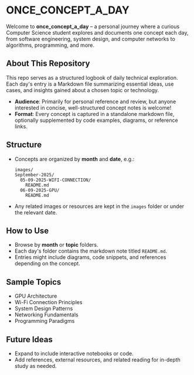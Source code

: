 # ONCE_CONCEPT_A_DAY

Welcome to **once_concept_a_day** – a personal journey where a curious Computer Science student explores and documents one concept each day, from software engineering, system design, and computer networks to algorithms, programming, and more.

## About This Repository

This repo serves as a structured logbook of daily technical exploration. Each day's entry is a Markdown file summarizing essential ideas, use cases, and insights gained about a chosen topic or technology.

- **Audience**: Primarily for personal reference and review, but anyone interested in concise, well-structured concept notes is welcome!
- **Format**: Every concept is captured in a standalone markdown file, optionally supplemented by code examples, diagrams, or reference links.

## Structure

- Concepts are organized by **month** and **date**, e.g.:
  ```
  images/
  September-2025/
    05-09-2025-WIFI-CONNECTION/
      README.md
    06-09-2025-GPU/
      README.md
  ```
- Any related images or resources are kept in the `images` folder or under the relevant date.

## How to Use

- Browse by **month** or **topic** folders.
- Each day's folder contains the markdown note titled `README.md`.
- Entries might include diagrams, code snippets, and references depending on the concept.

## Sample Topics

- GPU Architecture
- Wi-Fi Connection Principles
- System Design Patterns
- Networking Fundamentals
- Programming Paradigms

## Future Ideas

- Expand to include interactive notebooks or code.
- Add references, external resources, and related reading for in-depth study as needed.

